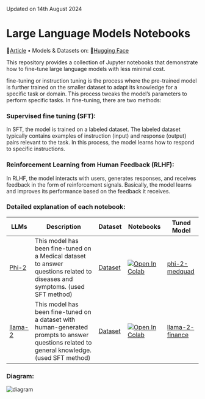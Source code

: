 Updated on 14th August 2024
# Large Language Models Notebooks
<p>
📝<a href="https://medium.com/@prasadmahamulkar/fine-tuning-phi-2-a-step-by-step-guide-e672e7f1d009">Article</a> • Models & Datasets on: 🤗<a href="https://huggingface.co/prsdm">Hugging Face</a>
</p>

This repository provides a collection of Jupyter notebooks that demonstrate how to fine-tune large language models with less minimal cost. 

fine-tuning or instruction tuning is the process where the pre-trained model is further trained on the smaller dataset to adapt its knowledge for a specific task or domain. This process tweaks the model’s parameters to perform specific tasks. In fine-tuning, there are two methods:

### Supervised fine tuning (SFT):
In SFT, the model is trained on a labeled dataset. The labeled dataset typically contains examples of instruction (input) and response (output) pairs relevant to the task. In this process, the model learns how to respond to specific instructions.

### Reinforcement Learning from Human Feedback (RLHF): 
In RLHF, the model interacts with users, generates responses, and receives feedback in the form of reinforcement signals. Basically, the model learns and improves its performance based on the feedback it receives.

### Detailed explanation of each notebook:

| LLMs                      | Description | Dataset | Notebooks | Tuned Model |
|---------------------------|-------------|---------|-----------|-------------|
| [Phi-2](https://huggingface.co/prsdm/phi-2-medquad) | This model has been fine-tuned on a Medical dataset to answer questions related to diseases and symptoms. (used SFT method) | [Dataset](https://huggingface.co/datasets/prsdm/MedQuad-phi2-1k) | [![Open In Colab](https://colab.research.google.com/assets/colab-badge.svg)](https://colab.research.google.com/github/prsdm/fine-tune-llms/blob/main/Fine-tune-Phi-2-model.ipynb) | [phi-2-medquad](https://huggingface.co/prsdm/phi-2-medquad) |
| [llama-2](https://huggingface.co/prsdm/llama-2-finance) | This model has been fine-tuned on a dataset with human-generated prompts to answer questions related to general knowledge. (used SFT method) | [Dataset](https://huggingface.co/datasets/prsdm/finance-llama2-1k) | [![Open In Colab](https://colab.research.google.com/assets/colab-badge.svg)](https://colab.research.google.com/github/prsdm/fine-tune-llms/blob/main/Fine-tune-llama-2-model.ipynb) | [llama-2-finance](https://huggingface.co/prsdm/llama-2-finance) |
 

### Diagram:

![diagram](https://github.com/user-attachments/assets/b84531b3-9935-4e2f-bd05-e0f88f95edb6)

